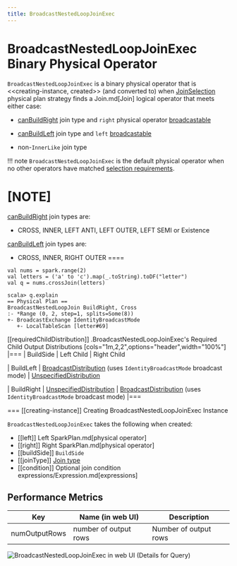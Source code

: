 ```yaml
---
title: BroadcastNestedLoopJoinExec
---
```


# BroadcastNestedLoopJoinExec Binary Physical Operator

`BroadcastNestedLoopJoinExec` is a binary physical operator that is <<creating-instance, created>> (and converted to) when [JoinSelection](../execution-planning-strategies/JoinSelection.md) physical plan strategy finds a Join.md[Join] logical operator that meets either case:

* [canBuildRight](../execution-planning-strategies/JoinSelection.md#canBuildRight) join type and `right` physical operator [broadcastable](../execution-planning-strategies/JoinSelection.md#canBroadcast)

* [canBuildLeft](../execution-planning-strategies/JoinSelection.md#canBuildLeft) join type and `left` [broadcastable](../execution-planning-strategies/JoinSelection.md#canBroadcast)

* non-``InnerLike`` join type

!!! note
    `BroadcastNestedLoopJoinExec` is the default physical operator when no other operators have matched [selection requirements](../execution-planning-strategies/JoinSelection.md#join-selection-requirements).

[NOTE]
====
[canBuildRight](../execution-planning-strategies/JoinSelection.md#canBuildRight) join types are:

* CROSS, INNER, LEFT ANTI, LEFT OUTER, LEFT SEMI or Existence

[canBuildLeft](../execution-planning-strategies/JoinSelection.md#canBuildLeft) join types are:

* CROSS, INNER, RIGHT OUTER
====

```text
val nums = spark.range(2)
val letters = ('a' to 'c').map(_.toString).toDF("letter")
val q = nums.crossJoin(letters)

scala> q.explain
== Physical Plan ==
BroadcastNestedLoopJoin BuildRight, Cross
:- *Range (0, 2, step=1, splits=Some(8))
+- BroadcastExchange IdentityBroadcastMode
   +- LocalTableScan [letter#69]
```

[[requiredChildDistribution]]
.BroadcastNestedLoopJoinExec's Required Child Output Distributions
[cols="1m,2,2",options="header",width="100%"]
|===
| BuildSide
| Left Child
| Right Child

| BuildLeft
| [BroadcastDistribution](BroadcastDistribution.md) (uses `IdentityBroadcastMode` broadcast mode)
| [UnspecifiedDistribution](UnspecifiedDistribution.md)

| BuildRight
| [UnspecifiedDistribution](UnspecifiedDistribution.md)
| [BroadcastDistribution](BroadcastDistribution.md) (uses `IdentityBroadcastMode` broadcast mode)
|===

=== [[creating-instance]] Creating BroadcastNestedLoopJoinExec Instance

`BroadcastNestedLoopJoinExec` takes the following when created:

* [[left]] Left SparkPlan.md[physical operator]
* [[right]] Right SparkPlan.md[physical operator]
* [[buildSide]] `BuildSide`
* [[joinType]] [Join type](../joins.md#join-types)
* [[condition]] Optional join condition expressions/Expression.md[expressions]

## <span id="metrics"> Performance Metrics

Key             | Name (in web UI)        | Description
----------------|-------------------------|---------
numOutputRows   | number of output rows   | Number of output rows

![BroadcastNestedLoopJoinExec in web UI (Details for Query)](../images/spark-sql-BroadcastNestedLoopJoinExec-webui-details-for-query.png)
